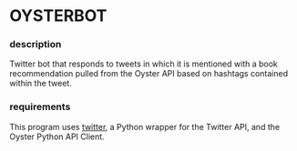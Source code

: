 # OYSTERBOT

### description
Twitter bot that responds to tweets in which it is mentioned with a book
recommendation pulled from the Oyster API based on hashtags contained within
the tweet. 

### requirements

This program uses [twitter][twitter], a Python wrapper for the Twitter API, and
the Oyster Python API Client.

[twitter]:https://github.com/sixohsix/twitter
    

